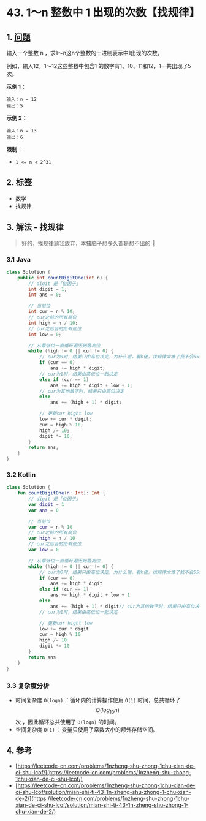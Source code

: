 # 43. 1～n 整数中 1 出现的次数【找规律】

## 1. [问题](https://leetcode-cn.com/problems/1nzheng-shu-zhong-1chu-xian-de-ci-shu-lcof/)

输入一个整数 n ，求1～n这n个整数的十进制表示中1出现的次数。

例如，输入12，1～12这些整数中包含1 的数字有1、10、11和12，1一共出现了5次。

**示例 1：**

```
输入：n = 12
输出：5
```

**示例 2：**

```
输入：n = 13
输出：6
```

**限制：**

* `1 <= n < 2^31`

## 2. 标签

* 数学
* 找规律

## 3. 解法 - 找规律

> 好的，找规律题我放弃，本猪脑子想多久都是想不出的 🤯

### 3.1 Java

```java
class Solution {
    public int countDigitOne(int n) {
        // digit 是「位因子」
        int digit = 1;
        int ans = 0;

        // 当前位
        int cur = n % 10;
        // cur之前的所有高位
        int high = n / 10;
        // cur之后会的所有低位
        int low = 0;

        // 从最低位一直循环遍历到最高位
        while (high != 0 || cur != 0) {
            // cur为0时，结果只由高位决定，为什么呢，看k佬，找规律太难了我不会555
            if (cur == 0)
                ans += high * digit;
            // cur为1时，结果由高低位一起决定
            else if (cur == 1)
                ans += high * digit + low + 1;
            // cur为其他数字时，结果只由高位决定
            else 
                ans += (high + 1) * digit;

            // 更新cur hight low
            low += cur * digit;
            cur = high % 10;
            high /= 10;
            digit *= 10;
        }
        return ans;
    }
}
```

### 3.2 Kotlin

```kotlin
class Solution {
    fun countDigitOne(n: Int): Int {
        // digit 是「位因子」
        var digit = 1
        var ans = 0

        // 当前位
        var cur = n % 10
        // cur之前的所有高位
        var high = n / 10
        // cur之后会的所有低位
        var low = 0

        // 从最低位一直循环遍历到最高位
        while (high != 0 || cur != 0) {
            // cur为0时，结果只由高位决定，为什么呢，看k佬，找规律太难了我不会555
            if (cur == 0)
                ans += high * digit
            else if (cur == 1)
                ans += high * digit + low + 1
            else
                ans += (high + 1) * digit// cur为其他数字时，结果只由高位决定
            // cur为1时，结果由高低位一起决定

            // 更新cur hight low
            low += cur * digit
            cur = high % 10
            high /= 10
            digit *= 10
        }
        return ans
    }
}
```

### 3.3 复杂度分析

* 时间复杂度 `O(logn)` ：循环内的计算操作使用 `O(1)` 时间，总共循环了$$O(log_{10}n)$$次 ，因此循环总共使用了 `O(logn)` 的时间。
* 空间复杂度 `O(1)` ：变量只使用了常数大小的额外存储空间。

## 4. 参考

* [https://leetcode-cn.com/problems/1nzheng-shu-zhong-1chu-xian-de-ci-shu-lcof/](https://leetcode-cn.com/problems/1nzheng-shu-zhong-1chu-xian-de-ci-shu-lcof/)
* [https://leetcode-cn.com/problems/1nzheng-shu-zhong-1chu-xian-de-ci-shu-lcof/solution/mian-shi-ti-43-1n-zheng-shu-zhong-1-chu-xian-de-2/](https://leetcode-cn.com/problems/1nzheng-shu-zhong-1chu-xian-de-ci-shu-lcof/solution/mian-shi-ti-43-1n-zheng-shu-zhong-1-chu-xian-de-2/)

